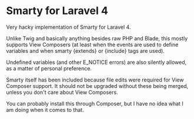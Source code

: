 Smarty for Laravel 4
====================

Very hacky implementation of Smarty for Laravel 4.

Unlike Twig and basically anything besides raw PHP and Blade, this mostly supports View Composers (at least when the events are used to define variables and when smarty {extends} or {include} tags are used).

Undefined variables (and other E_NOTICE errors) are also silently allowed, as a matter of personal preference.

Smarty itself has been included because file edits were required for View Composer support. It should not be upgraded without these being merged, unless you don't care about View Composers.

You can probably install this through Composer, but I have no idea what I am doing when it comes to that.